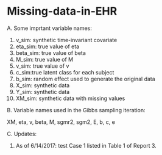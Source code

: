 # Missing-data-in-EHR

A. Some imprtant variable names:
1. v_sim: synthetic time-invariant covariate
2. eta_sim: true value of eta
3. beta_sim: true value of beta
4. M_sim: true value of M
5. v_sim: true value of v
6. c_sim:true latent class for each subject
7. b_sim: random effect used to generate the original data
8. X_sim: synthetic data 
9. Y_sim: synthetic data
10. XM_sim: synthetic data with missing values

B. Variable names used in the Gibbs sampling iteration:

XM, eta, v, beta, M, sgmr2, sgm2, E, b, c, e

C. Updates:
1. As of 6/14/2017: test Case 1 listed in Table 1 of Report 3. 



